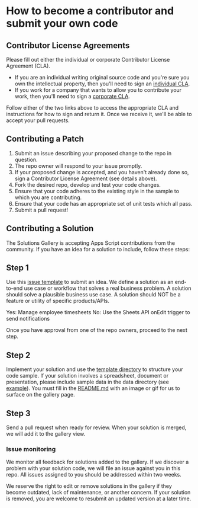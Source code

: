 # How to become a contributor and submit your own code

## Contributor License Agreements

Please fill out either the individual or corporate Contributor License Agreement
(CLA).

  * If you are an individual writing original source code and you're sure you
    own the intellectual property, then you'll need to sign an
    [individual CLA](https://developers.google.com/open-source/cla/individual).
  * If you work for a company that wants to allow you to contribute your work,
    then you'll need to sign a
    [corporate CLA](https://developers.google.com/open-source/cla/corporate).

Follow either of the two links above to access the appropriate CLA and
instructions for how to sign and return it. Once we receive it, we'll be able to
accept your pull requests.

## Contributing a Patch

1. Submit an issue describing your proposed change to the repo in question.
1. The repo owner will respond to your issue promptly.
1. If your proposed change is accepted, and you haven't already done so, sign a Contributor License Agreement (see details above).
1. Fork the desired repo, develop and test your code changes.
1. Ensure that your code adheres to the existing style in the sample to which you are contributing.
1. Ensure that your code has an appropriate set of unit tests which all pass.
1. Submit a pull request!

## Contributing a Solution

The Solutions Gallery is accepting Apps Script contributions from the community. If you have an
idea for a solution to include, follow these steps:

## Step 1

Use this [issue template][issue_template] to submit an idea. We define a solution as an end-to-end
use case or workflow that solves a real business problem. A solution should solve a plausible
business use case. A solution should NOT be a feature or utility of specific products/APIs.

Yes: Manage employee timesheets
No: Use the Sheets API onEdit trigger to send notifications

Once you have approval from one of the repo owners, proceed to the next step.

[issue_template]: https://github.com/gsuitedevs/solutions/issues/new?assignees=&labels=enhancement+%28new+solution%29&template=new-solution-request.md&title=

## Step 2

Implement your solution and use the [template directory][template_directory] to structure your
code sample. If your solution involves a spreadsheet, document or presentation, please include
sample data in the data directory (see [example][data_example]). You must fill in the 
[README.md][template_readme] with an image or gif for us to surface on the gallery page. 

[template_directory]: https://github.com/gsuitedevs/solutions/tree/master/template
[template_readme]: https://github.com/gsuitedevs/solutions/tree/master/template
[data_example]: https://github.com/gsuitedevs/solutions/tree/master/equipment-requests

## Step 3

Send a pull request when ready for review. When your solution is merged, we will add it to the
gallery view.

### Issue monitoring

We monitor all feedback for solutions added to the gallery. If we discover a problem with your 
solution code, we will file an issue against you in this repo. All issues assigned to you should
be addressed within two weeks.

We reserve the right to edit or remove solutions in the gallery if they become outdated, lack of
maintenance, or another concern. If your solution is removed, you are welcome to resubmit an 
updated version at a later time.
